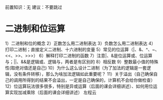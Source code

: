 <!-- Slide number: 1 -->
前置知识：无
建议：不要跳过
# 二进制和位运算
1）二进制和位的概念
2）正数怎么用二进制表达
3）负数怎么用二进制表达
4）打印二进制；直接定义二进制、十六进制的变量
5）常见的位运算（|、&、^、~、<<、>>、>>>）
6）解释打印二进制的函数
7）注意|、&是位运算或、位运算与；||、&&是逻辑或、逻辑与，两者是有区别的
8）相反数
9）整数最小值的特殊性(取绝对值还是自己)
10）为什么这么设计二进制（为了加法的逻辑是一套逻辑，没有条件转移），那么为啥加法逻辑如此重要呢？
11）关于溢出（自己确保自己的调用所得到的结果不会溢出，一定是自己确保的，计算机不会给你做检查）
12）位运算玩法很多很多，特别是异或运算（后面的课会详细讲述）、如何用位运算实现加减乘除（后面的课会详细讲述）
左程云